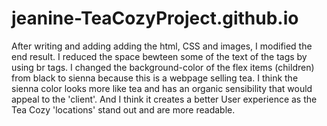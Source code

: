 # jeanine-TeaCozyProject.github.io

After writing and adding adding the html, CSS and images, I modified the end result.
I reduced the space bewteen some of the text of the <h> tags by using br tags. I changed the background-color of the flex items (children) from black to sienna because this is a webpage selling tea.  I think the sienna color looks more like tea and has an organic sensibility that would appeal to the 'client'.
And I think it creates a better User experience as the Tea Cozy 'locations' stand out and are more readable.

